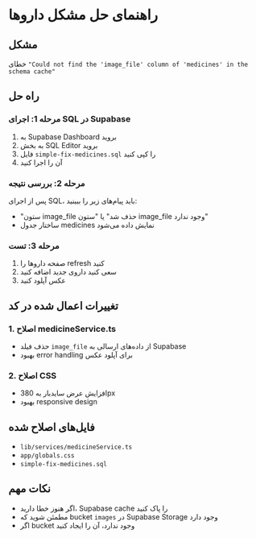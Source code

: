 # راهنمای حل مشکل داروها

## مشکل
خطای `"Could not find the 'image_file' column of 'medicines' in the schema cache"`

## راه حل

### مرحله 1: اجرای SQL در Supabase
1. به Supabase Dashboard بروید
2. به بخش SQL Editor بروید
3. فایل `simple-fix-medicines.sql` را کپی کنید
4. آن را اجرا کنید

### مرحله 2: بررسی نتیجه
پس از اجرای SQL، باید پیام‌های زیر را ببینید:
- "ستون image_file حذف شد" یا "ستون image_file وجود ندارد"
- ساختار جدول medicines نمایش داده می‌شود

### مرحله 3: تست
1. صفحه داروها را refresh کنید
2. سعی کنید داروی جدید اضافه کنید
3. عکس آپلود کنید

## تغییرات اعمال شده در کد

### 1. اصلاح medicineService.ts
- حذف فیلد `image_file` از داده‌های ارسالی به Supabase
- بهبود error handling برای آپلود عکس

### 2. اصلاح CSS
- افزایش عرض سایدبار به 380px
- بهبود responsive design

## فایل‌های اصلاح شده
- `lib/services/medicineService.ts`
- `app/globals.css`
- `simple-fix-medicines.sql`

## نکات مهم
- اگر هنوز خطا دارید، Supabase cache را پاک کنید
- مطمئن شوید که bucket `images` در Supabase Storage وجود دارد
- اگر bucket وجود ندارد، آن را ایجاد کنید 